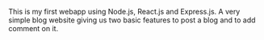 This is my first webapp using Node.js, React.js and Express.js.
A very simple blog website giving us two basic features to post a blog and to add comment on it.
